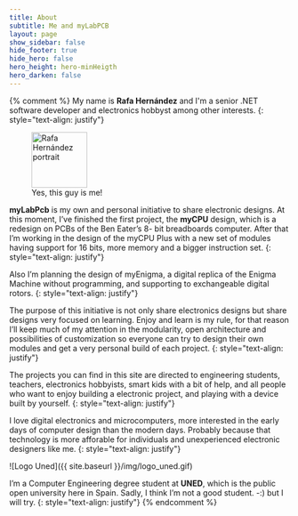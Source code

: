 ```yaml
---
title: About
subtitle: Me and myLabPCB
layout: page
show_sidebar: false
hide_footer: true
hide_hero: false
hero_height: hero-minHeigth
hero_darken: false
---
```

{% comment %}
My name is **Rafa Hernández** and I'm a senior .NET software developer and electronics hobbyst among other interests.
{: style="text-align: justify"}
<figure style="text-align:left">
    <img src="{{ site.baseurl }}/img/Portrait_20211120_900_min.png" alt="Rafa Hernández portrait" title="Rafa Hernández portrait" width="100px">
    <figcaption>Yes, this guy is me!</figcaption>
</figure>

**myLabPcb** is my own and personal initiative to share electronic designs.  At this moment, I’ve finished the first project, the **myCPU** design, which is a redesign on PCBs of the Ben Eater’s 8- bit breadboards computer. After that I’m working in the design of the myCPU Plus with a new set of modules having support for 16 bits, more memory and a bigger instruction set.
{: style="text-align: justify"}

Also I’m planning the design of myEnigma, a digital replica of the Enigma Machine without programming, and supporting to exchangeable digital rotors.
{: style="text-align: justify"}

The purpose of this initiative is not only share electronics designs but share designs very focused on learning. Enjoy and learn is my rule, for that reason I’ll keep much of my attention in the modularity, open architecture and possibilities of customization so everyone can try to design their own modules and get a very personal build of each project.
{: style="text-align: justify"}

The projects you can find in this site are directed to engineering students, teachers, electronics hobbyists, smart kids with a bit of help, and all people who want to enjoy building a electronic project, and playing with a device built by yourself.
{: style="text-align: justify"}

I love digital electronics and microcomputers, more interested in the early days of computer design than the modern days. Probably because that technology is more afforable for individuals and unexperienced electronic designers like me.
{: style="text-align: justify"}


![Logo Uned]({{ site.baseurl }}/img/logo_uned.gif)

I’m a Computer Engineering degree student at **UNED**, which is the public open university here in Spain. Sadly, I think I’m not a good student. -:) but I will try.
{: style="text-align: justify"}
{% endcomment %}